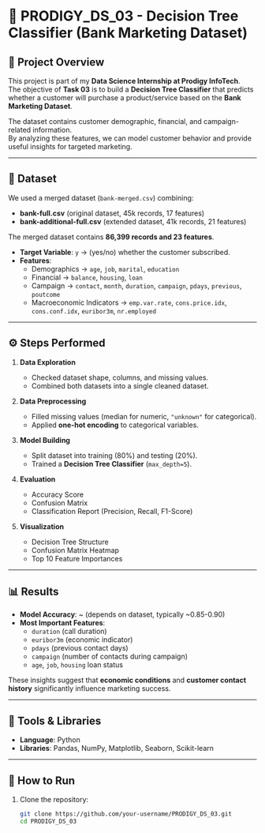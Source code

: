 # 🏦 PRODIGY_DS_03 - Decision Tree Classifier (Bank Marketing Dataset)

## 📌 Project Overview
This project is part of my **Data Science Internship at Prodigy InfoTech**.  
The objective of **Task 03** is to build a **Decision Tree Classifier** that predicts whether a customer will purchase a product/service based on the **Bank Marketing Dataset**.

The dataset contains customer demographic, financial, and campaign-related information.  
By analyzing these features, we can model customer behavior and provide useful insights for targeted marketing.

---

## 📂 Dataset
We used a merged dataset (`bank-merged.csv`) combining:
- **bank-full.csv** (original dataset, 45k records, 17 features)  
- **bank-additional-full.csv** (extended dataset, 41k records, 21 features)  

The merged dataset contains **86,399 records and 23 features**.  

- **Target Variable**: `y` → (yes/no) whether the customer subscribed.  
- **Features**:  
  - Demographics → `age`, `job`, `marital`, `education`  
  - Financial → `balance`, `housing`, `loan`  
  - Campaign → `contact`, `month`, `duration`, `campaign`, `pdays`, `previous`, `poutcome`  
  - Macroeconomic Indicators → `emp.var.rate`, `cons.price.idx`, `cons.conf.idx`, `euribor3m`, `nr.employed`

---

## ⚙️ Steps Performed
1. **Data Exploration**  
   - Checked dataset shape, columns, and missing values.  
   - Combined both datasets into a single cleaned dataset.  

2. **Data Preprocessing**  
   - Filled missing values (median for numeric, `"unknown"` for categorical).  
   - Applied **one-hot encoding** to categorical variables.  

3. **Model Building**  
   - Split dataset into training (80%) and testing (20%).  
   - Trained a **Decision Tree Classifier** (`max_depth=5`).  

4. **Evaluation**  
   - Accuracy Score  
   - Confusion Matrix  
   - Classification Report (Precision, Recall, F1-Score)  

5. **Visualization**  
   - Decision Tree Structure  
   - Confusion Matrix Heatmap  
   - Top 10 Feature Importances  

---

## 📊 Results
- **Model Accuracy**: ~ (depends on dataset, typically ~0.85-0.90)  
- **Most Important Features**:  
  - `duration` (call duration)  
  - `euribor3m` (economic indicator)  
  - `pdays` (previous contact days)  
  - `campaign` (number of contacts during campaign)  
  - `age`, `job`, `housing` loan status  

These insights suggest that **economic conditions** and **customer contact history** significantly influence marketing success.

---

## 🚀 Tools & Libraries
- **Language**: Python  
- **Libraries**: Pandas, NumPy, Matplotlib, Seaborn, Scikit-learn  

---

## 📌 How to Run
1. Clone the repository:  
   ```bash
   git clone https://github.com/your-username/PRODIGY_DS_03.git
   cd PRODIGY_DS_03
